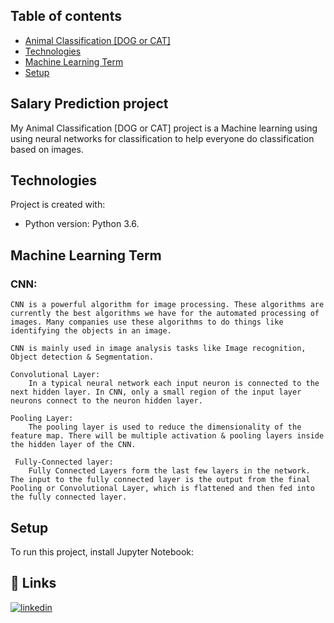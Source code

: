 ## Table of contents
* [Animal Classification [DOG or CAT]](#general-info)
* [Technologies](#technologies)
* [Machine Learning Term](#machinelearning_term)
* [Setup](#setup)


## Salary Prediction project
My Animal Classification [DOG or CAT] project is a Machine learning using using neural networks for classification to help everyone do classification based on images.
	
## Technologies
Project is created with:
* Python version: Python 3.6.

## Machine Learning Term

### CNN:
    CNN is a powerful algorithm for image processing. These algorithms are currently the best algorithms we have for the automated processing of images. Many companies use these algorithms to do things like identifying the objects in an image.

    CNN is mainly used in image analysis tasks like Image recognition, Object detection & Segmentation.

    Convolutional Layer:
        In a typical neural network each input neuron is connected to the next hidden layer. In CNN, only a small region of the input layer neurons connect to the neuron hidden layer.

    Pooling Layer: 
        The pooling layer is used to reduce the dimensionality of the feature map. There will be multiple activation & pooling layers inside the hidden layer of the CNN.

     Fully-Connected layer: 
        Fully Connected Layers form the last few layers in the network. The input to the fully connected layer is the output from the final Pooling or Convolutional Layer, which is flattened and then fed into the fully connected layer.
## Setup
To run this project, install Jupyter Notebook:


## 🔗 Links

[![linkedin](https://img.shields.io/badge/linkedin-0A66C2?style=for-the-badge&logo=linkedin&logoColor=white)](https://www.linkedin.com/in/naveenprabaharan-selvaraj-86771016b/)
